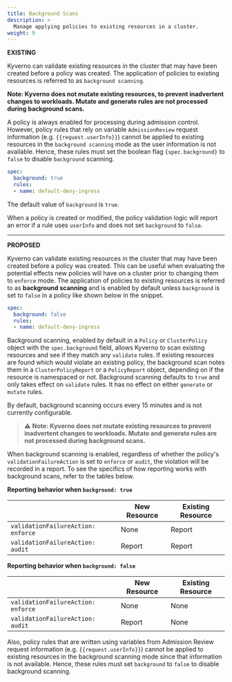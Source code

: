```yaml
---
title: Background Scans 
description: >
  Manage applying policies to existing resources in a cluster.
weight: 9
---
```


**EXISTING**

Kyverno can validate existing resources in the cluster that may have been created before a policy was created. The application of policies to existing resources is referred to as `background scanning`.

**Note: Kyverno does not mutate existing resources, to prevent inadvertent changes to workloads. Mutate and generate rules are not processed during background scans.**

A policy is always enabled for processing during admission control. However, policy rules that rely on variable ``AdmissionReview`` request information (e.g. `{{request.userInfo}}`) cannot be applied to existing resources in the `background scanning` mode as the user information is not available. Hence, these rules must set the boolean flag `{spec.background}` to `false` to disable `background` scanning.

```yaml
spec:
  background: true
  rules:
  - name: default-deny-ingress
```

The default value of `background` is `true`.

When a policy is created or modified, the policy validation logic will report an error if a rule uses `userInfo` and does not set `background` to `false`.

---

**PROPOSED**

Kyverno can validate existing resources in the cluster that may have been created before a policy was created. This can be useful when evaluating the potential effects new policies will have on a cluster prior to changing them to `enforce` mode. The application of policies to existing resources is referred to as **background scanning** and is enabled by default unless `background` is set to `false` in a policy like shown below in the snippet.

```yaml
spec:
  background: false
  rules:
  - name: default-deny-ingress
```

Background scanning, enabled by default in a `Policy` or `ClusterPolicy` object with the `spec.background` field, allows Kyverno to scan existing resources and see if they match any `validate` rules. If existing resources are found which would violate an existing policy, the background scan notes them in a `ClusterPolicyReport` or a `PolicyReport` object, depending on if the resource is namespaced or not. Background scanning defaults to `true` and only takes effect on `validate` rules. It has no effect on either `generate` or `mutate` rules.

By default, background scanning occurs every 15 minutes and is not currently configurable.

> ⚠️ **Note: Kyverno does not mutate existing resources to prevent inadvertent changes to workloads. Mutate and generate rules are not processed during background scans.**

When background scanning is enabled, regardless of whether the policy's `validationFailureAction` is set to `enforce` or `audit`, the violation will be recorded in a report. To see the specifics of how reporting works with background scans, refer to the tables below.

**Reporting behavior when `background: true`**

|                                  | New Resource | Existing Resource |
|----------------------------------|--------------|-------------------|
| `validationFailureAction: enforce` | None         | Report            |
| `validationFailureAction: audit`   | Report       | Report            |

**Reporting behavior when `background: false`**

|                                  | New Resource | Existing Resource |
|----------------------------------|--------------|-------------------|
| `validationFailureAction: enforce` | None         | None              |
| `validationFailureAction: audit`   | Report       | None              |

Also, policy rules that are written using variables from Admission Review request information (e.g. `{{request.userInfo}}`) cannot be applied to existing resources in the background scanning mode since that information is not available. Hence, these rules must set `background` to `false` to disable background scanning.
